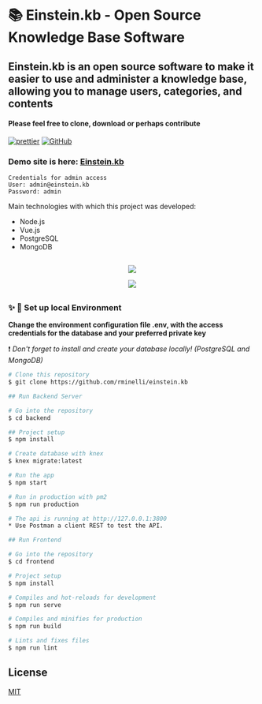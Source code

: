 # :books: Einstein.kb - Open Source Knowledge Base Software

## Einstein.kb is an open source software to make it easier to use and administer a knowledge base, allowing you to manage users, categories, and contents
#### Please feel free to clone, download or perhaps contribute


[![prettier](https://img.shields.io/badge/styled%20with-prettier-ff69b4.svg)](https://github.com/prettier/prettier)
[![GitHub](https://img.shields.io/github/license/mtxr/vscode-sqltools?style=flat-square)](https://github.com/rminelli/backend-assessment-insurance-company/blob/master/LICENSE)

### Demo site is here: [Einstein.kb](http://ec2-3-15-149-11.us-east-2.compute.amazonaws.com/)
```
Credentials for admin access
User: admin@einstein.kb
Password: admin
```
Main technologies with which this project was developed:

- Node.js
- Vue.js
- PostgreSQL
- MongoDB

##

<p align="center">
  <img src="./docs/login-screen.png">
</p>

<p align="center">
  <img src="./docs/preview.gif">
</p>

##

### :sparkles: :runner: Set up local Environment

**Change the environment configuration file .env, with the access credentials for the database and your preferred private key**

:heavy_exclamation_mark: _Don't forget to install and create your database locally! (PostgreSQL and MongoDB)_

```bash
# Clone this repository
$ git clone https://github.com/rminelli/einstein.kb

## Run Backend Server

# Go into the repository
$ cd backend

## Project setup
$ npm install

# Create database with knex
$ knex migrate:latest

# Run the app
$ npm start

# Run in production with pm2
$ npm run production

# The api is running at http://127.0.0.1:3800
* Use Postman a client REST to test the API.

## Run Frontend

# Go into the repository
$ cd frontend

# Project setup
$ npm install

# Compiles and hot-reloads for development
$ npm run serve

# Compiles and minifies for production
$ npm run build

# Lints and fixes files
$ npm run lint
```

## License

[MIT](https://github.com/rminelli/backend-assessment-insurance-company/blob/master/LICENSE)
